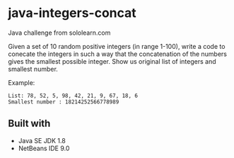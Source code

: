# java-integers-concat
Java challenge from sololearn.com

Given a set of 10 random positive integers (in range 1-100), 
write a code to conecate the integers in such a way that the concatenation 
of the numbers gives the smallest possible integer. 
Show us original list of integers and smallest number. 

Example: 

    List: 78, 52, 5, 98, 42, 21, 9, 67, 18, 6 
    Smallest number : 18214252566778989

## Built with

 - Java SE JDK 1.8
 - NetBeans IDE 9.0
